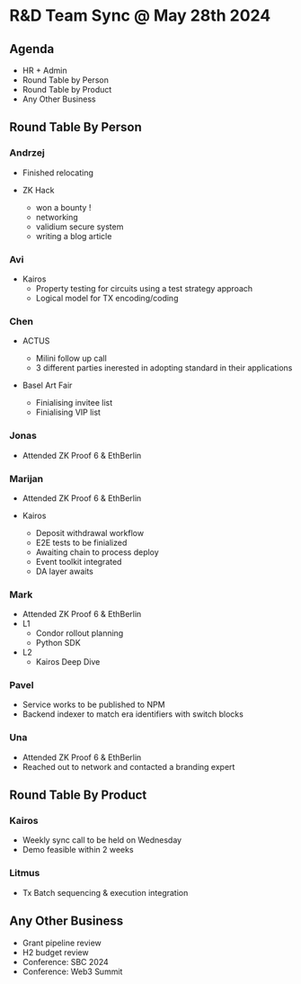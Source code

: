 # R&D Team Sync @ May 28th 2024

## Agenda

- HR + Admin
- Round Table by Person 
- Round Table by Product
- Any Other Business

## Round Table By Person

### Andrzej

- Finished relocating

- ZK Hack
  - won a bounty !
  - networking
  - validium secure system
  - writing a blog article

### Avi

- Kairos
  - Property testing for circuits using a test strategy approach
  - Logical model for TX encoding/coding

### Chen

- ACTUS

  - Milini follow up call
  - 3 different parties inerested in adopting standard in their applications

- Basel Art Fair
  - Finialising invitee list
  - Finialising VIP list

### Jonas

- Attended ZK Proof 6 & EthBerlin

### Marijan

- Attended ZK Proof 6 & EthBerlin

- Kairos
  - Deposit withdrawal workflow
  - E2E tests to be finialized
  - Awaiting chain to process deploy
  - Event toolkit integrated
  - DA layer awaits

### Mark

- Attended ZK Proof 6 & EthBerlin
- L1 
  - Condor rollout planning
  - Python SDK
- L2 
  - Kairos Deep Dive

### Pavel

  - Service works to be published to NPM
  - Backend indexer to match era identifiers with switch blocks

### Una

- Attended ZK Proof 6 & EthBerlin
- Reached out to network and contacted a branding expert

## Round Table By Product

### Kairos

- Weekly sync call to be held on Wednesday
- Demo feasible within 2 weeks

### Litmus

- Tx Batch sequencing & execution integration

## Any Other Business

- Grant pipeline review 
- H2 budget review
- Conference: SBC 2024
- Conference: Web3 Summit
